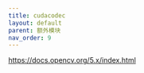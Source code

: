 ```yaml
---
title: cudacodec
layout: default
parent: 额外模块
nav_order: 9
---
```


https://docs.opencv.org/5.x/index.html